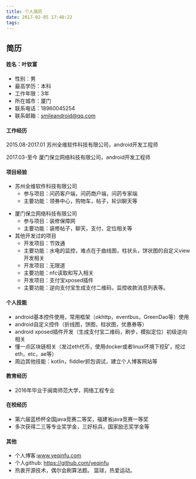 ```yaml
---
title: 个人简历
date: 2017-02-05 17:40:22
tags:
---
```

## 简历
#### 姓名：叶钦富 
* 性别：男
* 最高学历：本科
* 工作年限：3年
* 所在城市：厦门
* 联系电话：18960045254
* 联系邮箱：smileandroid@qq.com

#### 工作经历
2015.08-2017.01 
苏州全维软件科技有限公司，android开发工程师

2017.03-至今
厦门保立网络科技有限公司，android开发工程师

#### 项目经验

+ 苏州全维软件科技有限公司
  * 参与项目：问药客户端，问药商户端，问药专家端
  * 主要功能：领券中心，购物车，帖子，轮训聊天等

- 厦门保立网络科技有限公司
  * 参与项目：装修保障网
  * 主要功能：装修帖子，聊天，支付，定位相关等
- 其他开发过的项目
  + 开发项目：节效通
  + 主要功能：水电的监控，难点在于曲线图，柱状头，饼状图的自定义view开发相关
  + 开发项目：无限道
  + 主要功能：nfc读取和写入相关
  + 开发项目：支付宝xposed插件
  + 主要功能：逆向支付宝生成支付二维码，监控收款消息列表等。

#### 个人技能

* android基本控件使用，常用框架（okhttp，eventbus，GreenDao等）使用
* android自定义控件（折线图，饼图，柱状图，优惠券等）
* android xposed插件开发（生成支付宝二维码，刷步，模拟定位）初级逆向相关
* 懂一点区块链相关（发过eth代币，使用docker或者linux环境下挖矿，挖过eth，etc，ae等）
* 周边其他技能：kotlin，fiddler抓包调试，建立个人博客网站等

#### 教育经历
* 2016年毕业于闽南师范大学，网络工程专业

#### 在校经历
* 第六届蓝桥杯全国java竞赛二等奖，福建省java竞赛一等奖
* 多次获得二三等专业奖学金，三好标兵，国家励志奖学金等

#### 其他
* 个人博客:www.yeqinfu.com
* 个人github: https://github.com/yeqinfu
* 热衷开源技术，偶尔会刷算法题。 篮球，热爱运动。




















